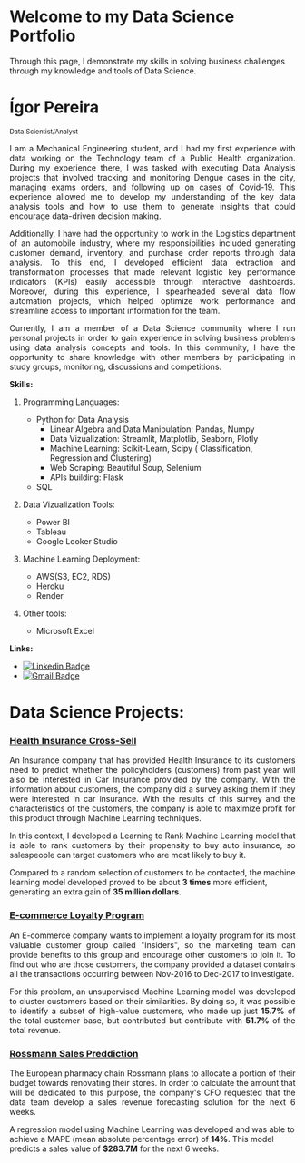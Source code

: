# Welcome to my Data Science Portfolio

Through this page, I demonstrate my skills in solving business challenges through my knowledge and tools of Data Science.

# Ígor Pereira
<sub>Data Scientist/Analyst</sub>
<p align="justify">I am a Mechanical Engineering student, and I had my first experience with data working on the Technology team of a Public Health organization. During my experience there, I was tasked with executing Data Analysis projects that involved tracking and monitoring Dengue cases in the city, managing exams orders, and following up on cases of Covid-19. This experience allowed me to develop my understanding of the key data analysis tools and how to use them to generate insights that could encourage data-driven decision making.</p>

<p align="justify">Additionally, I have had the opportunity to work in the Logistics department of an automobile industry, where my responsibilities included generating customer demand, inventory, and purchase order reports through data analysis. To this end, I developed efficient data extraction and transformation processes that made relevant logistic key performance indicators (KPIs) easily accessible through interactive dashboards. Moreover, during this experience, I spearheaded several data flow automation projects, which helped optimize work performance and streamline access to important information for the team.</p>

<p align="justify">Currently, I am a member of a Data Science community where I run personal projects in order to gain experience in solving business problems using data analysis concepts and tools. In this community, I have the opportunity to share knowledge with other members by participating in study groups, monitoring, discussions and competitions.</p>


**Skills:**

1. Programming Languages:
    - Python for Data Analysis
        - Linear Algebra and Data Manipulation: Pandas, Numpy
        - Data Vizualization: Streamlit, Matplotlib, Seaborn, Plotly
        - Machine Learning: Scikit-Learn, Scipy ( Classification, Regression and Clustering)
        - Web Scraping: Beautiful Soup, Selenium
        - APIs building: Flask
    - SQL 

2. Data Vizualization Tools:
    - Power BI
    - Tableau
    - Google Looker Studio

3. Machine Learning Deployment:
    - AWS(S3, EC2, RDS)
    - Heroku
    - Render

4. Other tools:
    - Microsoft Excel

**Links:**
* [![Linkedin Badge](https://img.shields.io/badge/-LinkedIn-blue?style=flat&logo=LinkedIn&logoColor=white)](https://www.linkedin.com/in/igorvgpereira/)
* [![Gmail Badge](https://img.shields.io/badge/-Gmail-c14438?style=flat-square&logo=Gmail&logoColor=white&link=mailto:igorviniciusgpereira@gmail.com)](mailto:igorviniciusgpereira@gmail.com)


# Data Science Projects:

### [Health Insurance Cross-Sell]( https://github.com/igorvgp/DS-health-insurance-cross-sell ) 

<p align="justify">An Insurance company that has provided Health Insurance to its customers need to predict whether the policyholders (customers) from past year will also be interested in Car Insurance provided by the company. With the information about customers, the company did a survey asking them if they were interested in car insurance. With the results of this survey and the characteristics of the customers, the company is able to maximize profit for this product through Machine Learning techniques.

<p align="justify">In this context, I developed a Learning to Rank Machine Learning model that is able to rank customers by their propensity to buy auto insurance, so salespeople can target customers who are most likely to buy it.</p>

Compared to a random selection of customers to be contacted, the machine learning model developed proved to be about **3 times** more efficient, generating an extra gain of **35 million dollars**.</p>

### [E-commerce Loyalty Program]( https://github.com/igorvgp/DS-clustering-ecommerce-insiders ) 

<p align="justify">An E-commerce company wants to implement a loyalty program for its most valuable customer group called "Insiders", so the marketing team can provide benefits to this group and encourage other customers to join it. To find out who are those customers, the company provided a dataset contains all the transactions occurring between Nov-2016 to Dec-2017 to investigate.

<p style="text-align: justify;">For this problem, an unsupervised Machine Learning model was developed to cluster customers based on their similarities.
By doing so, it was possible to identify a subset of high-value customers, who made up just <strong>15.7%</strong> of the total customer base, but contributed but contribute with <strong>51.7%</strong> of the total revenue.</p>

### [Rossmann Sales Preddiction](https://github.com/igorvgp/DS_rossmann_stores)

<p align="justify">The European pharmacy chain Rossmann plans to allocate a portion of their budget towards renovating their stores. In order to calculate the amount that will be dedicated to this purpose, the company's CFO requested that the data team develop a sales revenue forecasting solution for the next 6 weeks.</p>
    
A regression model using Machine Learning was developed and was able to achieve a MAPE (mean absolute percentage error) of **14%**. This model predicts a sales value of **$283.7M** for the next 6 weeks.
